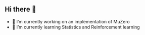 ## Hi there 👋

- 🔭 I’m currently working on an implementation of MuZero 
- 🌱 I’m currently learning Statistics and Reinforcement learning
